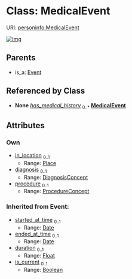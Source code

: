 
# Class: MedicalEvent



URI: [personinfo:MedicalEvent](https://w3id.org/linkml/examples/personinfo/MedicalEvent)


[![img](https://yuml.me/diagram/nofunky;dir:TB/class/[ProcedureConcept],[Place],[ProcedureConcept]<procedure%200..1-++[MedicalEvent&#124;started_at_time(i):date%20%3F;ended_at_time(i):date%20%3F;duration(i):float%20%3F;is_current(i):boolean%20%3F],[DiagnosisConcept]<diagnosis%200..1-++[MedicalEvent],[Place]<in_location%200..1-%20[MedicalEvent],[Person]++-%20has_medical_history%200..*>[MedicalEvent],[Event]^-[MedicalEvent],[Person],[Event],[DiagnosisConcept])](https://yuml.me/diagram/nofunky;dir:TB/class/[ProcedureConcept],[Place],[ProcedureConcept]<procedure%200..1-++[MedicalEvent&#124;started_at_time(i):date%20%3F;ended_at_time(i):date%20%3F;duration(i):float%20%3F;is_current(i):boolean%20%3F],[DiagnosisConcept]<diagnosis%200..1-++[MedicalEvent],[Place]<in_location%200..1-%20[MedicalEvent],[Person]++-%20has_medical_history%200..*>[MedicalEvent],[Event]^-[MedicalEvent],[Person],[Event],[DiagnosisConcept])

## Parents

 *  is_a: [Event](Event.md)

## Referenced by Class

 *  **None** *[has_medical_history](has_medical_history.md)*  <sub>0..\*</sub>  **[MedicalEvent](MedicalEvent.md)**

## Attributes


### Own

 * [in_location](in_location.md)  <sub>0..1</sub>
     * Range: [Place](Place.md)
 * [diagnosis](diagnosis.md)  <sub>0..1</sub>
     * Range: [DiagnosisConcept](DiagnosisConcept.md)
 * [procedure](procedure.md)  <sub>0..1</sub>
     * Range: [ProcedureConcept](ProcedureConcept.md)

### Inherited from Event:

 * [started_at_time](started_at_time.md)  <sub>0..1</sub>
     * Range: [Date](types/Date.md)
 * [ended_at_time](ended_at_time.md)  <sub>0..1</sub>
     * Range: [Date](types/Date.md)
 * [duration](duration.md)  <sub>0..1</sub>
     * Range: [Float](types/Float.md)
 * [is_current](is_current.md)  <sub>0..1</sub>
     * Range: [Boolean](types/Boolean.md)
